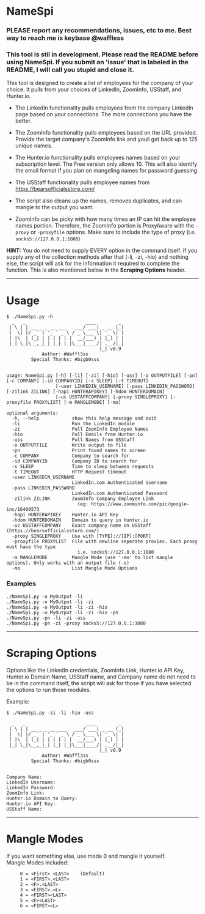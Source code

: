 # NameSpi
### PLEASE report any recommendations, issues, etc to me. Best way to reach me is keybase @waffless  
### This tool is stil in development. Please read the README before using NameSpi. If you submit an 'issue' that is labeled in the README, I will call you stupid and close it.

This tool is designed to create a list of employees for the company of your choice. It pulls from your choices of LinkedIn, ZoomInfo, USStaff, and Hunter.io.
- The LinkedIn functionality pulls employees from the company LinkedIn page based on your connections. The more connections you have the better.
- The ZoomInfo functionality pulls employees based on the URL provided. Provide the target company's ZoomInfo link and youll get back up to 125 unique names.
- The Hunter.io functionality pulls employees names based on your subscription level. The Free version only allows 10. This will also identify the email format if you plan on mangeling names for password guessing.
- The USStaff functionality pulls employee names from https://bearsofficialsstore.com/
- The script also cleans up the names, removes duplicates, and can mangle to the output you want.

- ZoomInfo can be picky with how many times an IP can hit the employee names portion. Therefore, the ZoomInfo portion is ProxyAware with the `-proxy` or `-proxyfile` options. Make sure to include the type of proxy (i.e. `socks5://127.0.0.1:1080`)

**HINT:** You do not need to supply EVERY option in the command itself. If you supply any of the collection methods after that (-li, -zi, -hio) and nothing else, the script will ask for the information it required to complete the function. This is also mentioned below in the **Scraping Options** header.

------------------------------------------------------------------------------------
# Usage

```
$ ./NameSpi.py -h
  _   _                      ____        _ 
 | \ | | __ _ _ __ ___   ___/ ___| _ __ (_) 
 |  \| |/ _` | '_ ` _ \ / _ \___ \| '_ \| | 
 | |\  | (_| | | | | | |  __/___) | |_) | | 
 |_| \_|\__,_|_| |_| |_|\___|____/| .__/|_| 
                                  |_| v0.9
             Author: #Waffl3ss
         Special Thanks: #bigb0sss


usage: NameSpi.py [-h] [-li] [-zi] [-hio] [-uss] [-o OUTPUTFILE] [-pn] [-c COMPANY] [-id COMPANYID] [-s SLEEP] [-t TIMEOUT]
                  [-user LINKEDIN_USERNAME] [-pass LINKEDIN_PASSWORD] [-zilink ZILINK] [-hapi HUNTERAPIKEY] [-hdom HUNTERDOMAIN]
                  [-uc USSTAFFCOMPANY] [-proxy SINGLEPROXY] [-proxyfile PROXYLIST] [-m MANGLEMODE] [-mo]

optional arguments:
  -h, --help            show this help message and exit
  -li                   Run the LinkedIn module
  -zi                   Pull ZoomInfo Employee Names
  -hio                  Pull Emails from Hunter.io
  -uss                  Pull Names from USStaff
  -o OUTPUTFILE         Write output to file
  -pn                   Print found names to screen
  -c COMPANY            Company to search for
  -id COMPANYID         Company ID to search for
  -s SLEEP              Time to sleep between requests
  -t TIMEOUT            HTTP Request timeout
  -user LINKEDIN_USERNAME
                        LinkedIn.com Authenticated Username
  -pass LINKEDIN_PASSWORD
                        LinkedIn.com Authenticated Password
  -zilink ZILINK        ZoomInfo Company Employee Link
                          (eg: https://www.zoominfo.com/pic/google-inc/16400573
  -hapi HUNTERAPIKEY    Hunter.io API Key
  -hdom HUNTERDOMAIN    Domain to query in Hunter.io
  -uc USSTAFFCOMPANY    Exact company name on USStaff (https://bearsofficialsstore.com/)
  -proxy SINGLEPROXY    Use with [TYPE]://[IP]:[PORT]
  -proxyfile PROXYLIST  File with newline seperate proxies. Each proxy must have the type
                          i.e. socks5://127.0.0.1:1080
  -m MANGLEMODE         Mangle Mode (use '-mo' to list mangle options). Only works with an output file (-o)
  -mo                   List Mangle Mode Options

```
### Examples

```
./NameSpi.py -o MyOutput -li
./NameSpi.py -o MyOutput -li -zi
./NameSpi.py -o MyOutput -li -zi -hio
./NameSpi.py -o MyOutput -li -zi -hio -pn
./NameSpi.py -pn -li -zi -uss
./NameSpi.py -pn -zi -proxy socks5://127.0.0.1:1080
```

------------------------------------------------------------------------------------
# Scraping Options

Options like the LinkedIn credentials, ZoomInfo Link, Hunter.io API Key, Hunter.io Domain Name, USStaff name, and Company name do not need to be in the command itself, the script will ask for those if you have selected the options to run those modules.

Example:
```
$ ./NameSpi.py -zi -li -hio -uss

  _   _                      ____        _ 
 | \ | | __ _ _ __ ___   ___/ ___| _ __ (_) 
 |  \| |/ _` | '_ ` _ \ / _ \___ \| '_ \| | 
 | |\  | (_| | | | | | |  __/___) | |_) | | 
 |_| \_|\__,_|_| |_| |_|\___|____/| .__/|_| 
                                  |_| v0.9
             Author: #Waffl3ss
         Special Thanks: #bigb0sss


Company Name: 
LinkedIn Username: 
LinkedIn Password: 
ZoomInfo Link: 
Hunter.io Domain to Query: 
Hunter.io API Key: 
USStaff Name: 
```

------------------------------------------------------------------------------------
# Mangle Modes

If you want something else, use mode 0 and mangle it yourself.  
Mangle Modes included:
```
     0 = <First> <LAST>    (Default)
     1 = <FIRST>.<LAST>
     2 = <F>.<LAST>
     3 = <FIRST>.<L>
     4 = <FIRST><LAST>
     5 = <F><LAST>
     6 = <FIRST><L>
```
